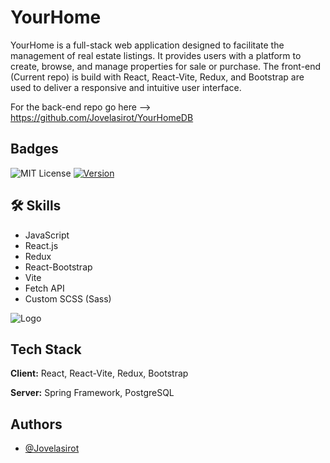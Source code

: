 # YourHome

YourHome is a full-stack web application designed to facilitate the management of real estate listings. It provides users with a platform to create, browse, and manage properties for sale or purchase. The front-end (Current repo) is build with React, React-Vite, Redux, and Bootstrap are used to deliver a responsive and intuitive user interface.

For the back-end repo go here --> https://github.com/Jovelasirot/YourHomeDB

## Badges

![MIT License](https://img.shields.io/badge/License-MIT-green.svg)
[![Version](https://img.shields.io/badge/Version-1.0.0-blue.svg)](https://github.com/yourhomedb/releases/tag/v1.0.0)

## 🛠 Skills

- JavaScript
- React.js
- Redux
- React-Bootstrap
- Vite
- Fetch API
- Custom SCSS (Sass)

![Logo](http://res.cloudinary.com/dr5o7mipy/image/upload/v1714644064/lwytdp0p3sawc0eikpuj.svg)

## Tech Stack

**Client:** React, React-Vite, Redux, Bootstrap

**Server:** Spring Framework, PostgreSQL

## Authors

- [@Jovelasirot](https://github.com/Jovelasirot)
